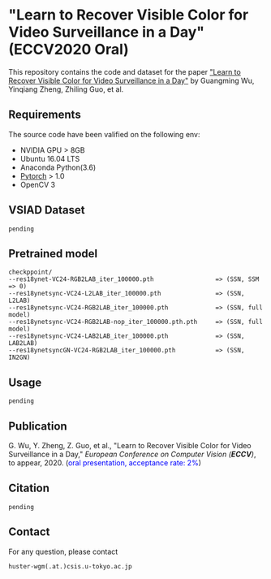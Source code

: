 # "Learn to Recover Visible Color for Video Surveillance in a Day" (ECCV2020 Oral)

This repository contains the code and dataset for the paper ["Learn to Recover Visible Color for Video Surveillance in a Day"]() by Guangming Wu, Yinqiang Zheng, Zhiling Guo, et al.


## Requirements

The source code have been valified on the following env:

- NVIDIA GPU > 8GB
- Ubuntu 16.04 LTS
- Anaconda Python(3.6)
- [Pytorch](https://pytorch.org/) > 1.0
- OpenCV 3

## VSIAD Dataset

```
pending
```

## Pretrained model
```
checkppoint/
--res18ynet-VC24-RGB2LAB_iter_100000.pth                 => (SSN, SSM => 0)
--res18ynetsync-VC24-L2LAB_iter_100000.pth               => (SSN, L2LAB)
--res18ynetsync-VC24-RGB2LAB_iter_100000.pth             => (SSN, full model)
--res18ynetsync-VC24-RGB2LAB-nop_iter_100000.pth.pth     => (SSN, full model)
--res18ynetsync-VC24-LAB2LAB_iter_100000.pth             => (SSN, LAB2LAB)
--res18ynetsyncGN-VC24-RGB2LAB_iter_100000.pth           => (SSN, IN2GN)
```

## Usage

```
pending
```

## Publication
G. Wu, Y. Zheng, Z. Guo, et al., &quot;Learn to Recover Visible Color for Video Surveillance in a Day,&quot; <i>European Conference on Computer Vision (**ECCV**)</i>, to appear, 2020. (<font color="blue">oral presentation, acceptance rate: 2%</font>)  


## Citation

```
pending
```

## Contact
For any question, please contact
```
huster-wgm(.at.)csis.u-tokyo.ac.jp
```

